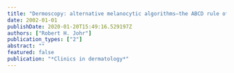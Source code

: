 ```yaml
---
title: "Dermoscopy: alternative melanocytic algorithms—the ABCD rule of dermatoscopy, menzies scoring method, and 7-point checklist"
date: 2002-01-01
publishDate: 2020-01-20T15:49:16.529197Z
authors: ["Robert H. Johr"]
publication_types: ["2"]
abstract: ""
featured: false
publication: "*Clinics in dermatology*"
---
```


